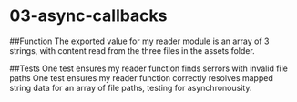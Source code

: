 # 03-async-callbacks

##Function
The exported value for my reader module is an array of 3 strings, with content read from the three files in the assets folder.

##Tests
One test ensures my reader function finds serrors with invalid file paths
One test ensures my reader function correctly resolves mapped string data for an array of file paths, testing for asynchronousity.
